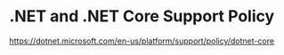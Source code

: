 # .NET and .NET Core Support Policy
https://dotnet.microsoft.com/en-us/platform/support/policy/dotnet-core